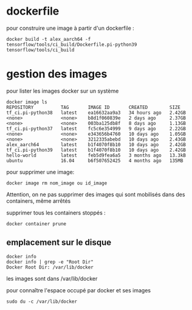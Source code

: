 # dockerfile

pour construire une image à partir d'un dockerfile :

```
docker build -t alex_aarch64 -f tensorflow/tools/ci_build/Dockerfile.pi-python39 tensorflow/tools/ci_build
```

# gestion des images

pour lister les images docker sur un système

```
docker image ls
REPOSITORY          TAG       IMAGE ID       CREATED        SIZE
tf_ci.pi-python38   latest    ea16632aa9a3   34 hours ago   2.42GB
<none>              <none>    b8d1f060839e   2 days ago     2.37GB
<none>              <none>    003ba125db8f   8 days ago     1.13GB
tf_ci.pi-python37   latest    fc5c6e354999   9 days ago     2.22GB
<none>              <none>    e343656b4760   10 days ago    1.05GB
<none>              <none>    3212335abebd   10 days ago    2.43GB
alex_aarch64        latest    b1f4070f8b10   10 days ago    2.42GB
tf_ci.pi-python39   latest    b1f4070f8b10   10 days ago    2.42GB
hello-world         latest    feb5d9fea6a5   3 months ago   13.3kB
ubuntu              16.04     b6f507652425   4 months ago   135MB
```

pour supprimer une image:
```
docker image rm nom_image ou id_image
```
Attention, on ne pas supprimer des images qui sont mobilisés dans des containers, même arrêtés

supprimer tous les containers stoppés :
```
docker container prune
```
## emplacement sur le disque
```
docker info
docker info | grep -e "Root Dir"
Docker Root Dir: /var/lib/docker
```
les images sont dans /var/lib/docker

pour connaître l'espace occupé par docker et ses images
```
sudo du -c /var/lib/docker
```
